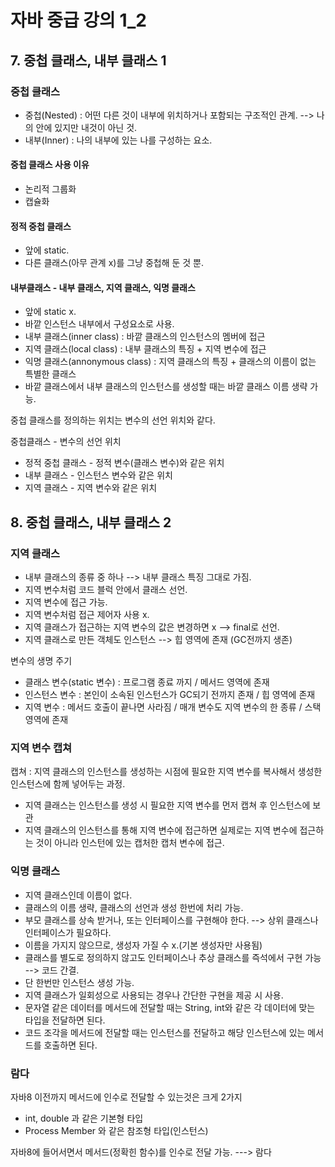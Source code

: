 # 자바 중급 강의 1_2

## 7. 중첩 클래스, 내부 클래스 1

### 중첩 클래스
- 중첩(Nested) : 어떤 다른 것이 내부에 위치하거나 포함되는 구조적인 관계. --> 나의 안에 있지만 내것이 아닌 것.
- 내부(Inner) : 나의 내부에 있는 나를 구성하는 요소.

#### 중첩 클래스 사용 이유
- 논리적 그룹화
- 캡슐화

#### 정적 중첩 클래스
- 앞에 static.
- 다른 클래스(아무 관계 x)를 그냥 중첩해 둔 것 뿐.

#### 내부클래스 - 내부 클래스, 지역 클래스, 익명 클래스
- 앞에 static x.
- 바깥 인스턴스 내부에서 구성요소로 사용.
- 내부 클래스(inner class) : 바깥 클래스의 인스턴스의 멤버에 접근
- 지역 클래스(local class) : 내부 클래스의 특징 + 지역 변수에 접근
- 익명 클래스(annonymous class) : 지역 클래스의 특징 + 클래스의 이름이 없는 특별한 클래스
- 바깥 클래스에서 내부 클래스의 인스턴스를 생성할 때는 바깥 클래스 이름 생략 가능.

중첩 클래스를 정의하는 위치는 변수의 선언 위치와 같다.

중첩클래스 - 변수의 선언 위치
- 정적 중첩 클래스 - 정적 변수(클래스 변수)와 같은 위치
- 내부 클래스 - 인스턴스 변수와 같은 위치
- 지역 클래스 - 지역 변수와 같은 위치



## 8. 중첩 클래스, 내부 클래스 2

### 지역 클래스
- 내부 클래스의 종류 중 하나 --> 내부 클래스 특징 그대로 가짐.
- 지역 변수처럼 코드 블럭 안에서 클래스 선언.
- 지역 변수에 접근 가능.
- 지역 변수처럼 접근 제어자 사용 x.
- 지역 클래스가 접근하는 지역 변수의 값은 변경하면 x --> final로 선언.
- 지역 클래스로 만든 객체도 인스턴스 --> 힙 영역에 존재 (GC전까지 생존)

변수의 생명 주기
- 클래스 변수(static 변수) : 프로그램 종료 까지 / 메서드 영역에 존재
- 인스턴스 변수 : 본인이 소속된 인스턴스가 GC되기 전까지 존재 / 힙 영역에 존재
- 지역 변수 : 메서드 호출이 끝나면 사라짐 / 매개 변수도 지역 변수의 한 종류 / 스택 영역에 존재

### 지역 변수 캡쳐

캡쳐 : 지역 클래스의 인스턴스를 생성하는 시점에 필요한 지역 변수를 복사해서 생성한 인스턴스에 함께 넣어두는 과정.

- 지역 클래스는 인스턴스를 생성 시 필요한 지역 변수를 먼저 캡쳐 후 인스턴스에 보관
- 지역 클래스의 인스턴스를 통해 지역 변수에 접근하면 실제로는 지역 변수에 접근하는 것이 아니라 인스턴에 있는 캡처한 캡처 변수에 접근.


### 익명 클래스

- 지역 클래스인데 이름이 없다.
- 클래스의 이름 생략, 클래스의 선언과 생성 한번에 처리 가능.
- 부모 클래스를 상속 받거나, 또는 인터페이스를 구현해야 한다. --> 상위 클래스나 인터페이스가 필요하다.
- 이름을 가지지 않으므로, 생성자 가질 수 x.(기본 생성자만 사용됨)
- 클래스를 별도로 정의하지 않고도 인터페이스나 추상 클래스를 즉석에서 구현 가능 --> 코드 간결.
- 단 한번만 인스턴스 생성 가능.
- 지역 클래스가 일회성으로 사용되는 경우나 간단한 구현을 제공 시 사용.
- 문자열 같은 데이터를 메서드에 전달할 때는 String, int와 같은 각 데이터에 맞는 타입을 전달하면 된다.
- 코드 조각을 메서드에 전달할 때는 인스턴스를 전달하고 해당 인스턴스에 있는 메서드를 호출하면 된다.

### 람다

자바8 이전까지 메서드에 인수로 전달할 수 있는것은 크게 2가지
- int, double 과 같은 기본형 타입
- Process Member 와 같은 참조형 타입(인스턴스)

자바8에 들어서면서 메서드(정확힌 함수)를 인수로 전달 가능. ---> 람다


